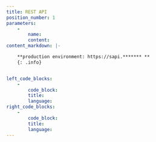 ```yaml
---
title: REST API
position_number: 1
parameters:
    -
        name:
        content:
content_markdown: |-

    **production environment: https://sapi.******* **
    {: .info}


left_code_blocks:
    -
        code_block:
        title:
        language:
right_code_blocks:
    -
        code_block:
        title:
        language:
---
```

